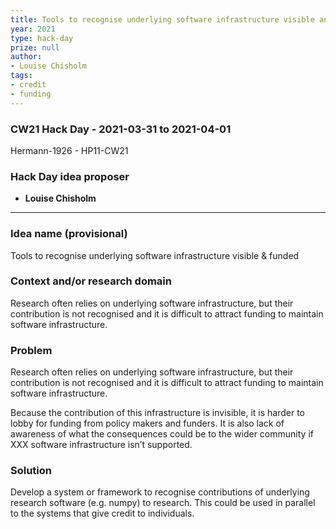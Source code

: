 ```yaml
---
title: Tools to recognise underlying software infrastructure visible and funded
year: 2021
type: hack-day
prize: null
author:
- Louise Chisholm
tags:
- credit
- funding
---
```


### CW21 Hack Day - 2021-03-31 to 2021-04-01

Hermann-1926 - HP11-CW21


### **Hack Day idea proposer**

* **Louise Chisholm**

---


### **Idea name (provisional)**

Tools to recognise underlying software infrastructure visible & funded

### **Context and/or research domain**

Research often relies on underlying software infrastructure, but their contribution is not recognised and it is difficult to attract funding to maintain software infrastructure.


### **Problem**

Research often relies on underlying software infrastructure, but their contribution is not recognised and it is difficult to attract funding to maintain software infrastructure.

Because the contribution of this infrastructure is invisible, it is harder to lobby for funding from policy makers and funders.  It is also lack of awareness of what the consequences could be to the wider community if XXX software infrastructure isn’t supported.


### **Solution**

Develop a system or framework to recognise contributions of underlying research software (e.g. numpy) to research. This could be used in parallel to the systems that give credit to individuals. 

